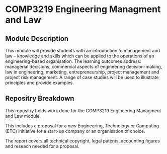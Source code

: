 # COMP3219 Engineering Managment and Law

## Module Description
This module will provide students with an introduction to management and law – knowledge and skills which can be applied to the operations of an engineering-based organisation. The learning outcomes address: managerial decisions, commercial aspects of engineering decision-making, law in engineering, marketing, entrepreneurship, project management and project risk management. A range of case studies will be used to illustrate principles and provide examples.

## Repositry Breakdown
This repositry holds work done for the COMP3219 Engineering Managment and Law module.

This includes a proposal for a new Engineering, Technology or Computing (ETC) initiative for a start-up company or an organisation of choice. 

The report covers all technical copyright, legal patents, accounting figures and reseach needed for a proposal.
